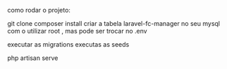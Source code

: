 como rodar o projeto:

git clone
composer install
criar a tabela laravel-fc-manager no seu mysql
com o utilizar root , mas pode ser trocar no .env

executar as migrations
executas as seeds

php artisan serve

